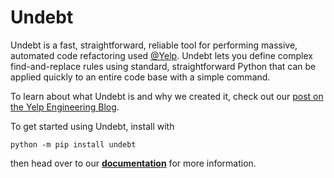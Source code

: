# Undebt

Undebt is a fast, straightforward, reliable tool for performing massive, automated code refactoring used [@Yelp](https://github.com/Yelp). Undebt lets you define complex find-and-replace rules using standard, straightforward Python that can be applied quickly to an entire code base with a simple command.

To learn about what Undebt is and why we created it, check out our [post on the Yelp Engineering Blog](http://engineeringblog.yelp.com/).

To get started using Undebt, install with
```
python -m pip install undebt
```
then head over to our **[documentation](http://undebt.readthedocs.io/en/latest/)** for more information.
